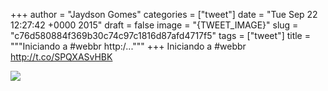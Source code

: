 
+++
author = "Jaydson Gomes"
categories = ["tweet"]
date = "Tue Sep 22 12:27:42 +0000 2015"
draft = false
image = "{TWEET_IMAGE}"
slug = "c76d580884f369b30c74c97c1816d87afd4717f5"
tags = ["tweet"]
title = """Iniciando a #webbr http:/..."""
+++
Iniciando a #webbr http://t.co/SPQXASvHBK

![](/images/tweet-media/646299834048245760-CPgeQ0ZWwAAlL6N.jpg)